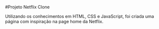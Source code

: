 #Projeto Netflix Clone

Utilizando os conhecimentos em HTML, CSS e JavaScript, foi criada uma página com inspiração na page home da Netflix.
